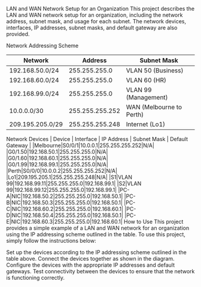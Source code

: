 LAN and WAN Network Setup for an Organization
This project describes the LAN and WAN network setup for an organization, including the network address, subnet mask, and usage for each subnet. The network devices, interfaces, IP addresses, subnet masks, and default gateway are also provided.



Network Addressing Scheme

| Network | Address |	Subnet Mask |
| ------------- | ------------- | ------------- |
| 192.168.50.0/24 | 255.255.255.0 | VLAN 50 (Business) |
| 192.168.60.0/24 | 255.255.255.0 | VLAN 60 (HR) |
| 192.168.99.0/24 | 255.255.255.0 | VLAN 99 (Management) |
| 10.0.0.0/30 | 255.255.255.252 | WAN (Melbourne to Perth) |
| 209.195.205.0/29 | 255.255.255.248 | Internet (Lo1) |

Network Devices
| Device | Interface | IP Address | Subnet Mask | Default Gateway |
|Melbourne|S0/0/1|10.0.0.1|255.255.255.252|N/A|
|G0/1.50|192.168.50.1|255.255.255.0|N/A|
|G0/1.60|192.168.60.1|255.255.255.0|N/A|
|G0/1.99|192.168.99.1|255.255.255.0|N/A|
|Perth|S0/0/0|10.0.0.2|255.255.255.252|N/A|
|Lo1|209.195.205.1|255.255.255.248|N/A|
|S1|VLAN 99|192.168.99.11|255.255.255.0|192.168.99.1|
|S2|VLAN 99|192.168.99.12|255.255.255.0|192.168.99.1|
|PC-A|NIC|192.168.50.2|255.255.255.0|192.168.50.1|
|PC-B|NIC|192.168.50.3|255.255.255.0|192.168.50.1|
|PC-C|NIC|192.168.60.2|255.255.255.0|192.168.60.1|
|PC-D|NIC|192.168.50.4|255.255.255.0|192.168.50.1|
|PC-E|NIC|192.168.60.3|255.255.255.0|192.168.60.1|
How to Use
This project provides a simple example of a LAN and WAN network for an organization using the IP addressing scheme outlined in the table. To use this project, simply follow the instructions below:

Set up the devices according to the IP addressing scheme outlined in the table above.
Connect the devices together as shown in the diagram.
Configure the devices with the appropriate IP addresses and default gateways.
Test connectivity between the devices to ensure that the network is functioning correctly.
